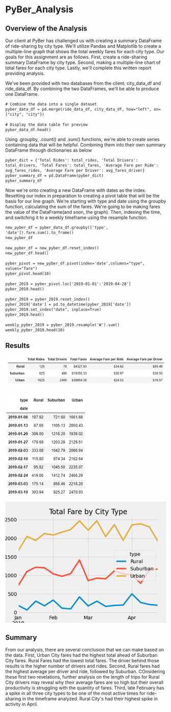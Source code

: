 # PyBer_Analysis

## Overview of the Analysis

Our client at PyBer has challenged us with creating a summary DataFrame of ride-sharing by city type. We'll utilize Pandas and Matplotlib to create a multiple-line graph that shows the total weekly fares for each city type. Our goals for this assignment are as follows. First, create a ride-sharing summary DataFrame by city type. Second, making a multiple-line chart of total fares for each city type. Lastly, we'll complete this written report providing analysis.

We've been provided with two databases from the client: city_data_df and ride_data_df. By combining the two DataFrames, we'll be able to produce one DataFrame.

```
# Combine the data into a single dataset
pyber_data_df = pd.merge(ride_data_df, city_data_df, how="left", on=["city", "city"])

# Display the data table for preview
pyber_data_df.head()
```

Using .groupby, .count() and .sum() functions, we're able to create series containing data that will be helpful. Combining them into their own summary DataFrame through dictionaries as below

```
pyber_dict = {'Total Rides': total_rides, 'Total Drivers': total_drivers, 'Total Fares': total_fares, 'Average Fare per Ride': avg_fares_rides, 'Average Fare per Driver': avg_fares_driver}
pyber_summary_df = pd.DataFrame(pyber_dict)
pyber_summary_df
```

Now we're onto creating a new DataFrame with dates as the index. Resetting our index in preparation to creating a pivot table that will be the basis for our line graph. We're starting with type and date using the groupby function, calculating the sum of the fares. We're going to be making fares the value of the DataFrame(and soon, the graph). Then, indexing the time, and switching it to a weekly timeframe using the resample function.  

```
new_pyber_df = pyber_data_df.groupby(['type', 'date']).fare.sum().to_frame()
new_pyber_df

new_pyber_df = new_pyber_df.reset_index()
new_pyber_df.head()

pyber_pivot = new_pyber_df.pivot(index='date',columns="type", values="fare")
pyber_pivot.head(10)

pyber_2019 = pyber_pivot.loc['2019-01-01':'2019-04-28']
pyber_2019.head()

pyber_2019 = pyber_2019.reset_index()
pyber_2019['date'] = pd.to_datetime(pyber_2019['date'])
pyber_2019.set_index("date", inplace=True)
pyber_2019.head()

weekly_pyber_2019 = pyber_2019.resample('W').sum()
weekly_pyber_2019.head(10)
```


## Results 

![This is an image](https://github.com/aaron-ardell/PyBer_Analysis/blob/main/2022-11-23%20(1).png)

![This is an image](https://github.com/aaron-ardell/PyBer_Analysis/blob/main/2022-11-23.png)

![This is an image](https://github.com/aaron-ardell/PyBer_Analysis/blob/main/Pyber_fare_summary.png)


## Summary 

From our analysis, there are several conclusion that we can make based on the data. First, Urban City fares had the highest total ahead of Suburban City fares. Rural Fares had the lowest total fares. The driver behind those results is the higher number of drivers and rides. Second, Rural fares had the highest average per driver and ride, followed by Suburban. COnsidering these first two revelations, further analysis on the length of trips for Rural City drivers may reveal why their average fares are so high but their overall productivity is struggling with the quantity of fares. Third, late February has a spike in all three city types to be one of the most active times for ride-sharing in the timeframe analyzed. Rural City's had their highest spike in activity in April.
